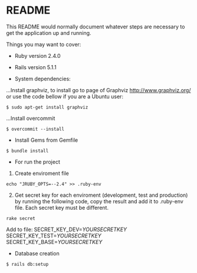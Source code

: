 # README

This README would normally document whatever steps are necessary to get the
application up and running.

Things you may want to cover:

* Ruby version 2.4.0

* Rails version 5.1.1

* System dependencies:

...Install graphviz, to install go to page of Graphviz http://www.graphviz.org/ or use the code bellow if you are a Ubuntu user:
```
$ sudo apt-get install graphviz
```

...Install overcommit
```
$ overcommit --install
```

* Install Gems from Gemfile
```
$ bundle install
```

* For run the project
1. Create enviroment file
```
echo "JRUBY_OPTS=--2.4" >> .ruby-env
```
2. Get secret key for each enviroment (development, test and production) by running the following code, copy the result and add it to .ruby-env file. Each secret key must be different.
```
rake secret
```
Add to file:
SECRET_KEY_DEV=*YOURSECRETKEY*
SECRET_KEY_TEST=*YOURSECRETKEY*
SECRET_KEY_BASE=*YOURSECRETKEY*


* Database creation
```
$ rails db:setup
```

